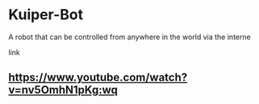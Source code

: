 # Kuiper-Bot
A robot that can be controlled from anywhere in the world via the interne


link
## https://www.youtube.com/watch?v=nv5OmhN1pKg:wq
